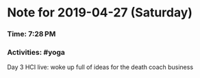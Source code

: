 # Note for 2019-04-27 (Saturday)
### Time: 7:28 PM
### Activities: #yoga

Day 3 HCI live: woke up full of ideas for the death coach business
